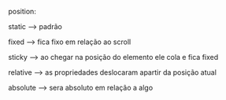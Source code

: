 position: 

static --> padrão

fixed --> fica fixo em relação ao scroll

sticky --> ao chegar na posição do elemento ele cola e fica fixed

relative --> as propriedades deslocaram apartir da posição atual

absolute --> sera absoluto em relação a algo


